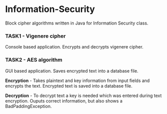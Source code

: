 # Information-Security
Block cipher algorithms written in Java for Information Security class.

### TASK1 - Vigenere cipher
Console based application. Encrypts and decrypts vigenere cipher. 

### TASK2 - AES algorithm
GUI based application. Saves encrypted text into a database file. 

**Encryption** - Takes plaintext and key information from input fields and encrypts the text. Encrypted text is saved into a database file.

**Decryption** - To decrypt text a key is needed which was entered during text encryption. Ouputs correct information, but also shows a BadPaddingException.
